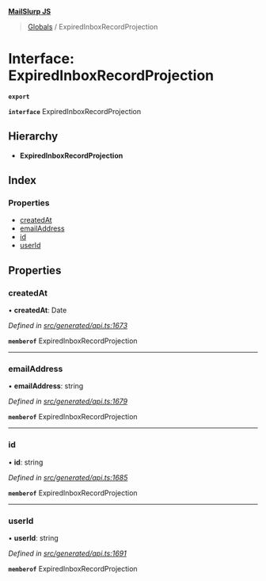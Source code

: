 **[MailSlurp JS](../README.md)**

> [Globals](../README.md) / ExpiredInboxRecordProjection

# Interface: ExpiredInboxRecordProjection

**`export`** 

**`interface`** ExpiredInboxRecordProjection

## Hierarchy

* **ExpiredInboxRecordProjection**

## Index

### Properties

* [createdAt](expiredinboxrecordprojection.md#createdat)
* [emailAddress](expiredinboxrecordprojection.md#emailaddress)
* [id](expiredinboxrecordprojection.md#id)
* [userId](expiredinboxrecordprojection.md#userid)

## Properties

### createdAt

•  **createdAt**: Date

*Defined in [src/generated/api.ts:1673](https://github.com/mailslurp/mailslurp-client/blob/65d1444/src/generated/api.ts#L1673)*

**`memberof`** ExpiredInboxRecordProjection

___

### emailAddress

•  **emailAddress**: string

*Defined in [src/generated/api.ts:1679](https://github.com/mailslurp/mailslurp-client/blob/65d1444/src/generated/api.ts#L1679)*

**`memberof`** ExpiredInboxRecordProjection

___

### id

•  **id**: string

*Defined in [src/generated/api.ts:1685](https://github.com/mailslurp/mailslurp-client/blob/65d1444/src/generated/api.ts#L1685)*

**`memberof`** ExpiredInboxRecordProjection

___

### userId

•  **userId**: string

*Defined in [src/generated/api.ts:1691](https://github.com/mailslurp/mailslurp-client/blob/65d1444/src/generated/api.ts#L1691)*

**`memberof`** ExpiredInboxRecordProjection
